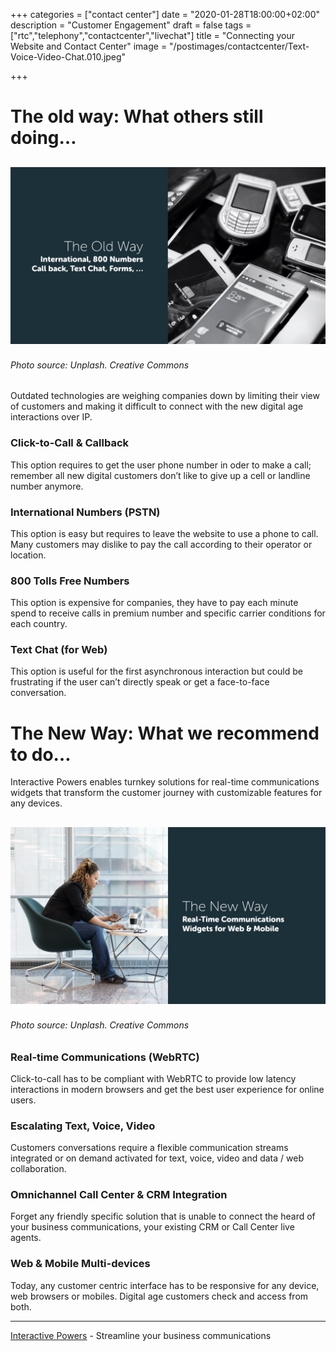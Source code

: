 +++
categories = ["contact center"]
date = "2020-01-28T18:00:00+02:00"
description = "Customer Engagement"
draft = false
tags = ["rtc","telephony","contactcenter","livechat"]
title = "Connecting your Website and Contact Center"
image = "/postimages/contactcenter/Text-Voice-Video-Chat.010.jpeg"

+++

#	The old way: What others still doing…

![The Old Way](/postimages/contactcenter/Text-Voice-Video-Chat.011.jpeg)
------------
###### Photo source: Unplash. Creative Commons

Outdated technologies are weighing companies down by limiting their view of customers and making it difficult to connect with the new digital age interactions over IP.

###	Click-to-Call & Callback

This option requires to get the user phone number in oder to make a call; remember all new digital customers don’t like to give up a cell or landline number anymore.

###	International Numbers (PSTN)

This option is easy but requires to leave the website to use a phone to call. Many customers may dislike to pay the call according to their operator or location.

###	800 Tolls Free Numbers

This option is expensive for companies, they have to pay each minute spend to receive calls in premium number and specific carrier conditions for each country.

###	Text Chat (for Web)

This option is useful for the first asynchronous interaction but could be frustrating if the user can’t directly speak or get a face-to-face conversation.


#	The New Way: What we recommend to do…

Interactive Powers enables turnkey solutions for real-time communications widgets that transform the customer journey with customizable features for any devices.

![The New Way](/postimages/contactcenter/Text-Voice-Video-Chat.012.jpeg)
------------
###### Photo source: Unplash. Creative Commons

###	Real-time Communications (WebRTC)

Click-to-call has to be compliant with WebRTC to provide low latency interactions in modern browsers and get the best user experience for online users.

###	Escalating Text, Voice, Video

Customers conversations require a flexible communication streams integrated or on demand activated for text, voice, video and data / web collaboration.

###	Omnichannel Call Center & CRM Integration

Forget any friendly specific solution that is unable to connect the heard of your business communications, your existing CRM or Call Center live agents.

###	Web & Mobile Multi-devices

Today, any customer centric interface has to be responsive for any device, web browsers or mobiles. Digital age customers check and access from both.

---
[Interactive Powers](http://www.ivrpowers.com/) - Streamline your business communications
